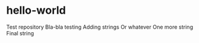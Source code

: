 # hello-world
Test repository
Bla-bla testing
Adding strings
Or whatever
One more string
Final string
